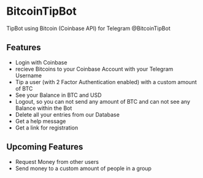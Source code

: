 # BitcoinTipBot
TipBot using Bitcoin (Coinbase API) for Telegram @BitcoinTipBot

## Features
- Login with Coinbase
- recieve Bitcoins to your Coinbase Account with your Telegram Username
- Tip a user (with 2 Factor Authentication enabled) with a custom amount of BTC
- See your Balance in BTC and USD
- Logout, so you can not send any amount of BTC and can not see any Balance within the Bot
- Delete all your entries from our Database
- Get a help message
- Get a link for registration

## Upcoming Features
- Request Money from other users
- Send money to a custom amount of people in a group
